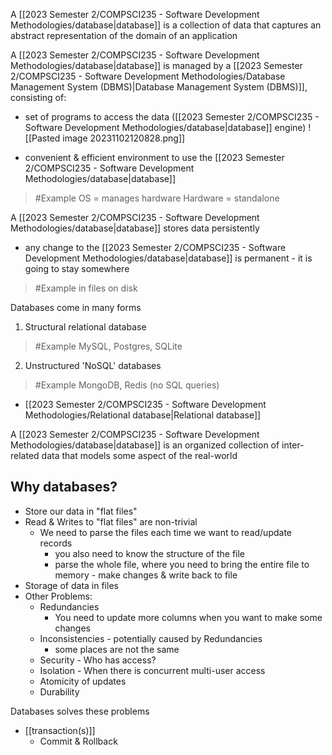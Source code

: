 A [[2023 Semester 2/COMPSCI235 - Software Development Methodologies/database|database]] is a collection of data that captures an abstract representation of the domain of an application

A [[2023 Semester 2/COMPSCI235 - Software Development Methodologies/database|database]] is managed by a [[2023 Semester 2/COMPSCI235 - Software Development Methodologies/Database Management System (DBMS)|Database Management System (DBMS)]], consisting of:
- set of programs to access the data ([[2023 Semester 2/COMPSCI235 - Software Development Methodologies/database|database]] engine)
![[Pasted image 20231102120828.png]]

- convenient & efficient environment to use the [[2023 Semester 2/COMPSCI235 - Software Development Methodologies/database|database]]
>	#Example 
>	OS = manages hardware
>		Hardware = standalone

A [[2023 Semester 2/COMPSCI235 - Software Development Methodologies/database|database]] stores data persistently
- any change to the [[2023 Semester 2/COMPSCI235 - Software Development Methodologies/database|database]] is permanent - it is going to stay somewhere
>	#Example 
>	in files on disk

Databases come in many forms
1. Structural relational database
>	#Example 
>	MySQL, Postgres, SQLite

2. Unstructured 'NoSQL' databases
>	#Example 
>	MongoDB, Redis (no SQL queries)

- [[2023 Semester 2/COMPSCI235 - Software Development Methodologies/Relational database|Relational database]]

A [[2023 Semester 2/COMPSCI235 - Software Development Methodologies/database|database]] is an organized collection of inter-related data that models some aspect of the real-world

## Why databases?
- Store our data in "flat files"
- Read & Writes to "flat files" are non-trivial
	- We need to parse the files each time we want to read/update records
		- you also need to know the structure of the file
		- parse the whole file, where you need to bring the entire file to memory - make changes & write back to file
- Storage of data in files
- Other Problems:
	- Redundancies
		- You need to update more columns when you want to make some changes
	- Inconsistencies - potentially caused by Redundancies
		- some places are not the same
	- Security - Who has access?
	- Isolation - When there is concurrent multi-user access
	- Atomicity of updates
	- Durability

Databases solves these problems
- [[transaction(s)]]
	- Commit & Rollback

